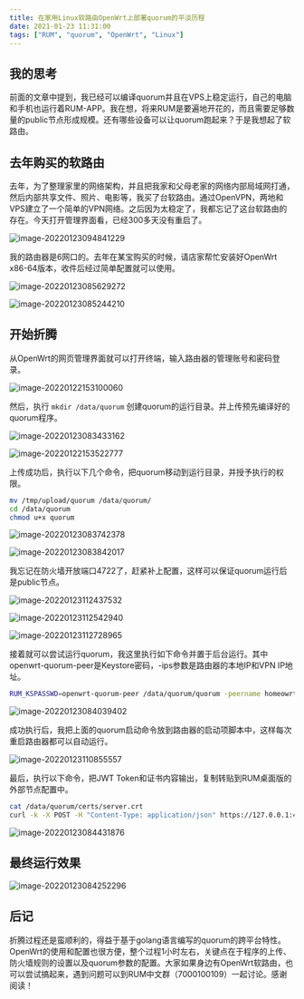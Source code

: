 ```yaml
---
title: 在家用Linux软路由OpenWrt上部署quorum的平淡历程
date: 2021-01-23 11:31:00
tags: ["RUM", "quorum", "OpenWrt", "Linux"]
---
```


## 我的思考

前面的文章中提到，我已经可以编译quorum并且在VPS上稳定运行，自己的电脑和手机也运行着RUM-APP。我在想，将来RUM是要遍地开花的，而且需要足够数量的public节点形成规模。还有哪些设备可以让quorum跑起来？于是我想起了软路由。

## 去年购买的软路由

去年，为了整理家里的网络架构，并且把我家和父母老家的网络内部局域网打通，然后内部共享文件、照片、电影等，我买了台软路由。通过OpenVPN，两地和VPS建立了一个简单的VPN网络。之后因为太稳定了，我都忘记了这台软路由的存在。今天打开管理界面看，已经300多天没有重启了。

![image-20220123094841229](images/install-quorum-in-router-01.png)

我的路由器是6网口的。去年在某宝购买的时候，请店家帮忙安装好OpenWrt x86-64版本，收件后经过简单配置就可以使用。

![image-20220123085629272](images/install-quorum-in-router-02.png)

![image-20220123085244210](images/install-quorum-in-router-03.png)

## 开始折腾
从OpenWrt的网页管理界面就可以打开终端，输入路由器的管理账号和密码登录。

![image-20220122153100060](images/install-quorum-in-router-04.png)

然后，执行 `mkdir /data/quorum` 创建quorum的运行目录。并上传预先编译好的quorum程序。

![image-20220123083433162](images/install-quorum-in-router-05.png)

![image-20220122153522777](images/install-quorum-in-router-06.png)

上传成功后，执行以下几个命令，把quorum移动到运行目录，并授予执行的权限。

```bash
mv /tmp/upload/quorum /data/quorum/
cd /data/quorum
chmod u+x quorum
```

![image-20220123083742378](images/install-quorum-in-router-07.png)

![image-20220123083842017](images/install-quorum-in-router-08.png)

我忘记在防火墙开放端口4722了，赶紧补上配置，这样可以保证quorum运行后是public节点。

![image-20220123112437532](images/install-quorum-in-router-09.png)

![image-20220123112542940](images/install-quorum-in-router-10.png)

![image-20220123112728965](images/install-quorum-in-router-11.png)

接着就可以尝试运行quorum，我这里执行如下命令并置于后台运行。其中openwrt-quorum-peer是Keystore密码，-ips参数是路由器的本地IP和VPN IP地址。

```bash
RUM_KSPASSWD=openwrt-quorum-peer /data/quorum/quorum -peername homeowrt -ips 10.253.253.1,10.0.0.6 -listen /ip4/0.0.0.0/tcp/4722 -apilisten :4723 -peer /ip4/94.23.17.189/tcp/10666/p2p/16Uiu2HAmGTcDnhj3KVQUwVx8SGLyKBXQwfAxNayJdEwfsnUYKK4u,/ip4/132.145.109.63/tcp/10666/p2p/16Uiu2HAmTovb8kAJiYK8saskzz7cRQhb45NRK5AsbtdmYsLfD3RM &
```

![image-20220123084039402](images/install-quorum-in-router-12.png)

成功执行后，我把上面的quorum启动命令放到路由器的启动项脚本中，这样每次重启路由器都可以自动运行。

![image-20220123110855557](images/install-quorum-in-router-13.png)

最后，执行以下命令，把JWT Token和证书内容输出，复制转贴到RUM桌面版的外部节点配置中。

```bash
cat /data/quorum/certs/server.crt
curl -k -X POST -H "Content-Type: application/json" https://127.0.0.1:4723/app/api/v1/token/apply
```

![image-20220123084431876](images/install-quorum-in-router-14.png)

## 最终运行效果

![image-20220123084252296](images/install-quorum-in-router-15.png)

## 后记

折腾过程还是蛮顺利的，得益于基于golang语言编写的quorum的跨平台特性。OpenWrt的使用和配置也很方便，整个过程1小时左右，关键点在于程序的上传、防火墙规则的设置以及quorum参数的配置。大家如果身边有OpenWrt软路由，也可以尝试搞起来，遇到问题可以到RUM中文群（7000100109）一起讨论。感谢阅读！
